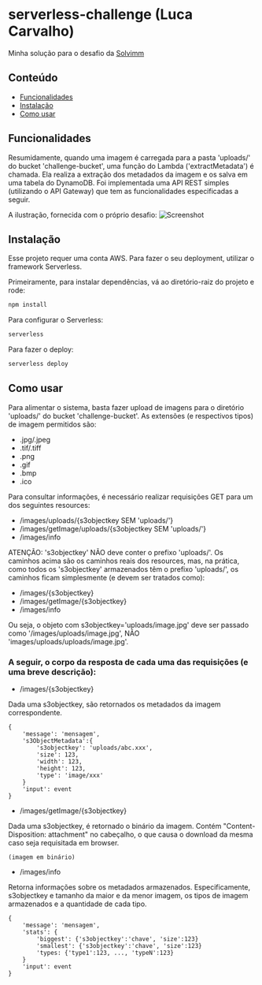 # serverless-challenge (Luca Carvalho)
Minha solução para o desafio da [Solvimm](https://github.com/solvimm/serverless-challenge)

## Conteúdo
<!--ts-->
* [Funcionalidades](#funcionalidades)
* [Instalação](#instalação)
* [Como usar](#como-usar)
<!--te-->

## Funcionalidades
Resumidamente, quando uma imagem é carregada para a pasta 'uploads/' do bucket 'challenge-bucket', uma função do Lambda ('extractMetadata') é chamada. Ela realiza a extração dos metadados da imagem e os salva em uma tabela do DynamoDB.
Foi implementada uma API REST simples (utilizando o API Gateway) que tem as funcionalidades especificadas a seguir.

A ilustração, fornecida com o próprio desafio:
![Screenshot](Architecture.png)

## Instalação
Esse projeto requer uma conta AWS. Para fazer o seu deployment,
utilizar o framework Serverless.

Primeiramente, para instalar dependências, vá ao diretório-raiz do
projeto e rode:
```bash
npm install
```

Para configurar o Serverless:
```bash
serverless
```

Para fazer o deploy:
```bash
serverless deploy
```

## Como usar
Para alimentar o sistema, basta fazer upload de imagens para o diretório 'uploads/' do bucket 'challenge-bucket'.
As extensões (e respectivos tipos) de imagem permitidos são:
- .jpg/.jpeg
- .tif/.tiff
- .png
- .gif
- .bmp
- .ico

Para consultar informações, é necessário realizar requisições GET para um dos seguintes resources:
- /images/uploads/{s3objectkey SEM 'uploads/'}
- /images/getImage/uploads/{s3objectkey SEM 'uploads/'}
- /images/info

ATENÇÃO: 's3objectkey' NÃO deve conter o prefixo 'uploads/'. Os caminhos acima são os caminhos reais dos
resources, mas, na prática, como todos os 's3objectkey' armazenados têm o prefixo 'uploads/', os caminhos
ficam simplesmente (e devem ser tratados como):
- /images/{s3objectkey}
- /images/getImage/{s3objectkey}
- /images/info

Ou seja, o objeto com s3objectkey='uploads/image.jpg' deve ser passado como '/images/uploads/image.jpg', NÃO
'images/uploads/uploads/image.jpg'.

### A seguir, o corpo da resposta de cada uma das requisições (e uma breve descrição):

- /images/{s3objectkey}

Dada uma s3objectkey, são retornados os metadados da imagem correspondente.
```
{
    'message': 'mensagem',
    's3ObjectMetadata':{
        's3objectkey': 'uploads/abc.xxx',
        'size': 123,
        'width': 123,
        'height': 123,
        'type': 'image/xxx'
    }
    'input': event
}
```

- /images/getImage/{s3objectkey}

Dada uma s3objectkey, é retornado o binário da imagem. Contém "Content-Disposition: attachment" no cabeçalho, o que causa o download da mesma caso seja requisitada em browser.
```
(imagem em binário)
```

- /images/info

Retorna informações sobre os metadados armazenados. Especificamente, s3objectkey e tamanho da maior e da menor imagem, os tipos de imagem armazenados e a quantidade de cada tipo.
```
{
    'message': 'mensagem',
    'stats': {
        'biggest': {'s3objectkey':'chave', 'size':123}
        'smallest': {'s3objectkey':'chave', 'size':123}
        'types: {'type1':123, ..., 'typeN':123}
    }
    'input': event
}
```
